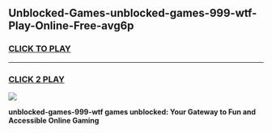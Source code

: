 
## Unblocked-Games-unblocked-games-999-wtf-Play-Online-Free-avg6p
<h3>
<a href="https://premium76.site?title=unblocked-games-999-wtf&ref=26A">CLICK TO PLAY</a></h3>
<hr>

<h3>
<a href="https://premium76.site?title=unblocked-games-999-wtf&ref=26A">CLICK 2 PLAY</a>
  
</h3>

<a href="https://premium76.site?title=unblocked-games-999-wtf&ref=26A"><img src="https://clearcache.store/games.png"></a>


**unblocked-games-999-wtf games unblocked: Your Gateway to Fun and Accessible Online Gaming**
